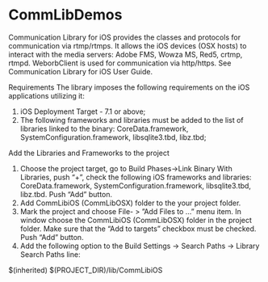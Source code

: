 CommLibDemos
===============

Communication Library for iOS provides the classes and protocols for communication via rtmp/rtmps.
It allows the iOS devices (OSX hosts) to interact with the media servers: Adobe FMS, Wowza MS, Red5, crtmp, rtmpd.
WeborbClient is used for communication via http/https. See Communication Library for iOS User Guide.

Requirements
The library imposes the following requirements on the iOS applications utilizing it:
1. iOS Deployment Target - 7.1 or above;
2. The following frameworks and libraries must be added to the list of libraries linked to the binary:
CoreData.framework, SystemConfiguration.framework, libsqlite3.tbd, libz.tbd;

Add the Libraries and Frameworks to the project

1. Choose the project target, go to Build Phases->Link Binary With Libraries, push “+”, check the following iOS frameworks and libraries: CoreData.framework, SystemConfiguration.framework, libsqlite3.tbd, libz.tbd. Push “Add” button.
2. Add CommLibiOS (CommLibOSX) folder to the your project folder.
3. Mark the project and choose File- > ”Add Files to …” menu item. In window choose the CommLibiOS (CommLibOSX) folder in the project folder. Make sure that the “Add to targets” checkbox must be checked. Push “Add” button.
4. Add the following option to the Build Settings -> Search Paths -> Library Search Paths line:

$(inherited) $(PROJECT_DIR)/lib/CommLibiOS

